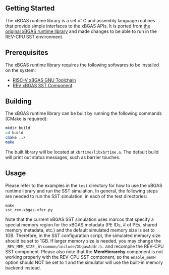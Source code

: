 ## Getting Started
The xBGAS runtime library is a set of C and assembly language routines that provide simple interfaces to the xBGAS APIs. It is ported from [the original xBGAS runtime library](https://github.com/tactcomplabs/xbgas-runtime) and made changes to be able to run in the REV-CPU SST environment. 

## Prerequisites
The xBGAS runtime library requires the following softwares to be installed on the system:
* [RISC-V xBGAS GNU Toolchain](https://github.com/rrtlands/riscv-gnu-toolchain-xbgas/tree/xbgas)
* [REV xBGAS SST Component](https://github.com/Artlands/rev-xbgas/tree/refactor-xbrtime)

## Building
The xBGAS runtime library can be built by running the following commands (CMake is required):
```bash
mkdir build
cd build
cmake ../
make
```
The built library will be located at `xbrtime/libxbrtime.a`. The default build will print out status messages, such as barrier touches.

## Usage
Please refer to the examples in the `test` directory for how to use the xBGAS runtime library and run the SST simulation. In general, the following steps are needed to run the SST simulation, in each of the test directories:
```
make
sst rev-xbgas-xfer.py
```

Note that the current xBGAS SST simulation uses marcos that specify a special memory region for the xBGAS metadata (PE IDs, # of PEs, shared memory metadata, etc.) and the default simulated memory size is set to 1GB. Therefore, in the SST configuration script, the simulated memory size should be set to 1GB. If larger memory size is needed, you may change the `_REV_MEM_SIZE_` in `common/include/XbgasAddr.h.` and recompile the REV-CPU SST component. Please also note that the **MemHierarchy** component is not working properly with the REV-CPU SST component, so the `enable_memH` option should NOT be set to 1 and the simulator will use the built-in memory backend instead.